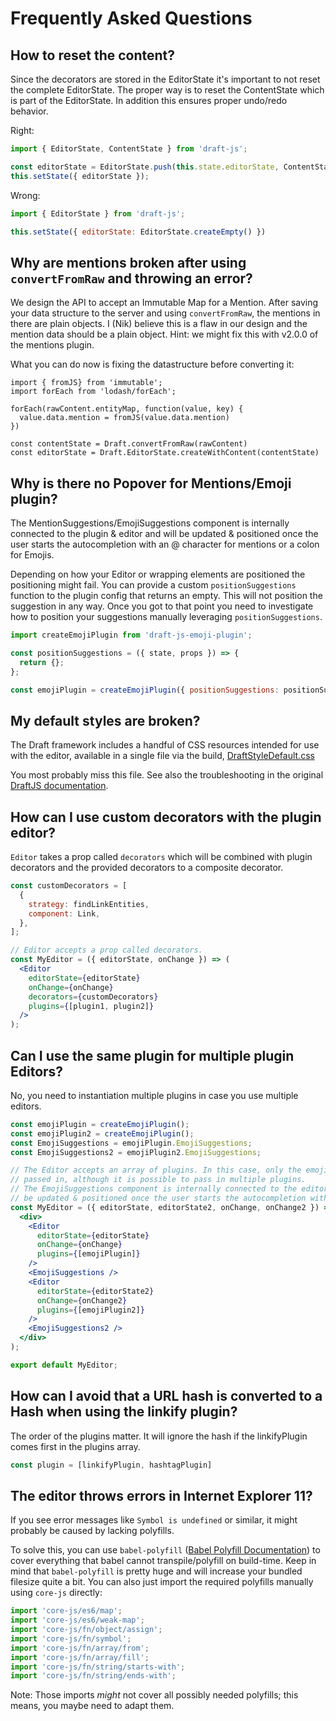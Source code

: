 # Frequently Asked Questions

## How to reset the content?

Since the decorators are stored in the EditorState it's important to not reset
the complete EditorState. The proper way is to reset the ContentState which is
part of the EditorState. In addition this ensures proper undo/redo behavior.

Right:
```js
import { EditorState, ContentState } from 'draft-js';

const editorState = EditorState.push(this.state.editorState, ContentState.createFromText(''));
this.setState({ editorState });
```

Wrong:
```js
import { EditorState } from 'draft-js';

this.setState({ editorState: EditorState.createEmpty() })
```

## Why are mentions broken after using `convertFromRaw` and throwing an error?

We design the API to accept an Immutable Map for a Mention. After saving your data structure to the server and using `convertFromRaw`, the mentions in there are plain objects. I (Nik) believe this is a flaw in our design and the mention data should be a plain object. Hint: we might fix this with v2.0.0 of the mentions plugin.

What you can do now is fixing the datastructure before converting it:

```JS
import { fromJS} from 'immutable';
import forEach from 'lodash/forEach';

forEach(rawContent.entityMap, function(value, key) {
  value.data.mention = fromJS(value.data.mention)
})

const contentState = Draft.convertFromRaw(rawContent)
const editorState = Draft.EditorState.createWithContent(contentState)
```

## Why is there no Popover for Mentions/Emoji plugin?

The MentionSuggestions/EmojiSuggestions component is internally connected to the
plugin & editor and will be updated & positioned once the user starts the autocompletion
with an @ character for mentions or a colon for Emojis.

Depending on how your Editor or wrapping elements are positioned the positioning might fail.
You can provide a custom `positionSuggestions` function to the plugin config that returns an empty. This will not position the suggestion in any way. Once you got to that point you need to investigate how to position your suggestions manually leveraging `positionSuggestions`.

```js
import createEmojiPlugin from 'draft-js-emoji-plugin';

const positionSuggestions = ({ state, props }) => {
  return {};
};

const emojiPlugin = createEmojiPlugin({ positionSuggestions: positionSuggestions });
```

## My default styles are broken?

The Draft framework includes a handful of CSS resources intended for use with the editor, available in a single file via the build, [DraftStyleDefault.css](https://github.com/facebook/draft-js/blob/master/src/component/utils/DraftStyleDefault.css)

You most probably miss this file. See also the troubleshooting in the original [DraftJS documentation](https://facebook.github.io/draft-js/docs/advanced-topics-issues-and-pitfalls.html#missing-draft-css).

## How can I use custom decorators with the plugin editor?

`Editor` takes a prop called `decorators` which will be combined with plugin decorators and the provided decorators to a composite decorator.
```jsx
const customDecorators = [
  {
    strategy: findLinkEntities,
    component: Link,
  },
];

// Editor accepts a prop called decorators.
const MyEditor = ({ editorState, onChange }) => (
  <Editor
    editorState={editorState}
    onChange={onChange}
    decorators={customDecorators}
    plugins={[plugin1, plugin2]}
  />
);
```

## Can I use the same plugin for multiple plugin Editors?

No, you need to instantiation multiple plugins in case you use multiple editors.

```jsx
const emojiPlugin = createEmojiPlugin();
const emojiPlugin2 = createEmojiPlugin();
const EmojiSuggestions = emojiPlugin.EmojiSuggestions;
const EmojiSuggestions2 = emojiPlugin2.EmojiSuggestions;

// The Editor accepts an array of plugins. In this case, only the emojiPlugin is
// passed in, although it is possible to pass in multiple plugins.
// The EmojiSuggestions component is internally connected to the editor and will
// be updated & positioned once the user starts the autocompletion with a colon.
const MyEditor = ({ editorState, editorState2, onChange, onChange2 }) => (
  <div>
    <Editor
      editorState={editorState}
      onChange={onChange}
      plugins={[emojiPlugin]}
    />
    <EmojiSuggestions />
    <Editor
      editorState={editorState2}
      onChange={onChange2}
      plugins={[emojiPlugin2]}
    />
    <EmojiSuggestions2 />
  </div>
);

export default MyEditor;
```

## How can I avoid that a URL hash is converted to a Hash when using the linkify plugin?

The order of the plugins matter. It will ignore the hash if the linkifyPlugin comes first in the plugins array.

```js
const plugin = [linkifyPlugin, hashtagPlugin]
```

## The editor throws errors in Internet Explorer 11?

If you see error messages like `Symbol is undefined` or similar, it might probably be caused by lacking polyfills.

To solve this, you can use `babel-polyfill` ([Babel Polyfill Documentation](https://babeljs.io/docs/usage/polyfill/)) to cover everything that babel cannot transpile/polyfill on build-time.
Keep in mind that `babel-polyfill` is pretty huge and will increase your bundled filesize quite a bit. You can also just import the required polyfills manually using `core-js` directly:

```javascript
import 'core-js/es6/map';
import 'core-js/es6/weak-map';
import 'core-js/fn/object/assign';
import 'core-js/fn/symbol';
import 'core-js/fn/array/from';
import 'core-js/fn/array/fill';
import 'core-js/fn/string/starts-with';
import 'core-js/fn/string/ends-with';
```

Note: Those imports *might* not cover all possibly needed polyfills; this means, you maybe need to adapt them.
